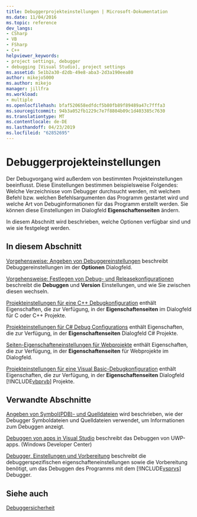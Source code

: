 ```yaml
---
title: Debuggerprojekteinstellungen | Microsoft-Dokumentation
ms.date: 11/04/2016
ms.topic: reference
dev_langs:
- CSharp
- VB
- FSharp
- C++
helpviewer_keywords:
- project settings, debugger
- debugging [Visual Studio], project settings
ms.assetid: 5e1b2a30-d2db-49e8-aba3-2d3a190eea80
author: mikejo5000
ms.author: mikejo
manager: jillfra
ms.workload:
- multiple
ms.openlocfilehash: bfaf520658edfdcf5b80fb89f89489a47c7fffa3
ms.sourcegitcommit: 94b3a052fb1229c7e7f8804b09c1d403385c7630
ms.translationtype: MT
ms.contentlocale: de-DE
ms.lasthandoff: 04/23/2019
ms.locfileid: "62852695"
---
```

# <a name="debugger-project-settings"></a>Debuggerprojekteinstellungen
Der Debugvorgang wird außerdem von bestimmten Projekteinstellungen beeinflusst. Diese Einstellungen bestimmen beispielsweise Folgendes: Welche Verzeichnisse vom Debugger durchsucht werden, mit welchem Befehl bzw. welchen Befehlsargumenten das Programm gestartet wird und welche Art von Debuginformationen für das Programm erstellt werden. Sie können diese Einstellungen im Dialogfeld **Eigenschaftenseiten** ändern.

 In diesem Abschnitt wird beschrieben, welche Optionen verfügbar sind und wie sie festgelegt werden.

## <a name="in-this-section"></a>In diesem Abschnitt
 [Vorgehensweise: Angeben von Debuggereinstellungen](../debugger/how-to-specify-debugger-settings.md) beschreibt Debuggereinstellungen im der **Optionen** Dialogfeld.

 [Vorgehensweise: Festlegen von Debug- und Releasekonfigurationen](../debugger/how-to-set-debug-and-release-configurations.md) beschreibt die **Debuggen** und **Version** Einstellungen, und wie Sie zwischen diesen wechseln.

 [Projekteinstellungen für eine C++ Debugkonfiguration](../debugger/project-settings-for-a-cpp-debug-configuration.md) enthält Eigenschaften, die zur Verfügung, in der **Eigenschaftenseiten** im Dialogfeld für C oder C++ Projekte.

 [Projekteinstellungen für C# Debug Configurations](../debugger/project-settings-for-csharp-debug-configurations.md) enthält Eigenschaften, die zur Verfügung, in der **Eigenschaftenseiten** Dialogfeld C# Projekte.

 [Seiten-Eigenschafteneinstellungen für Webprojekte](../debugger/property-pages-settings-for-web-projects.md) enthält Eigenschaften, die zur Verfügung, in der **Eigenschaftenseiten** für Webprojekte im Dialogfeld.

 [Projekteinstellungen für eine Visual Basic-Debugkonfiguration](../debugger/project-settings-for-a-visual-basic-debug-configuration.md) enthält Eigenschaften, die zur Verfügung, in der **Eigenschaftenseiten** Dialogfeld [!INCLUDE[vbprvb](../code-quality/includes/vbprvb_md.md)] Projekte.

## <a name="related-sections"></a>Verwandte Abschnitte
 [Angeben von Symbol(PDB)- und Quelldateien](../debugger/specify-symbol-dot-pdb-and-source-files-in-the-visual-studio-debugger.md) wird beschrieben, wie der Debugger Symboldateien und Quelldateien verwendet, um Informationen zum Debuggen anzeigt.

 [Debuggen von apps in Visual Studio](/visualstudio/debugger/debugging-windows-store-and-windows-universal-apps) beschreibt das Debuggen von UWP-apps. (Windows Developer Center)

 [Debugger, Einstellungen und Vorbereitung](../debugger/debugger-settings-and-preparation.md) beschreibt die debuggerspezifischen eigenschafteneinstellungen sowie die Vorbereitung benötigt, um das Debuggen des Programms mit dem [!INCLUDE[vsprvs](../code-quality/includes/vsprvs_md.md)] Debugger.

## <a name="see-also"></a>Siehe auch
 [Debuggersicherheit](../debugger/debugger-security.md)